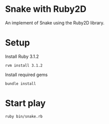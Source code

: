 # Snake with Ruby2D

An implement of Snake using the Ruby2D library.

# Setup

Install Ruby 3.1.2

`rvm install 3.1.2`

Install required gems

`bundle install`

# Start play

`ruby bin/snake.rb`
